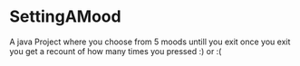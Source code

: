 # SettingAMood
A java Project where you choose from 5 moods untill you exit once you exit you get a recount of how many times you pressed :) or :( 
